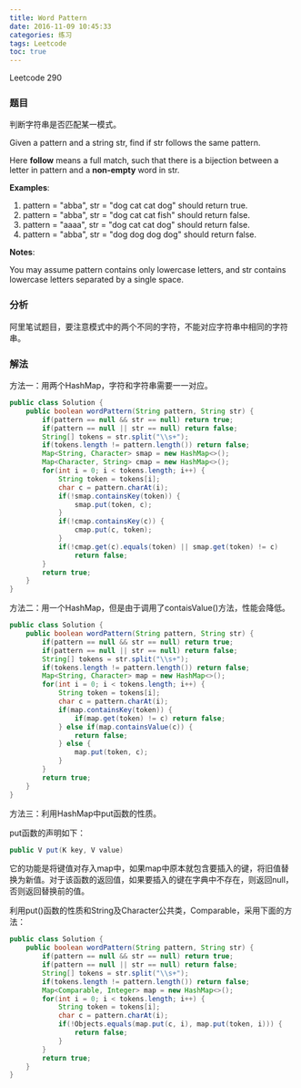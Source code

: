 ```yaml
---
title: Word Pattern
date: 2016-11-09 10:45:33
categories: 练习
tags: Leetcode
toc: true
---
```


Leetcode 290

### 题目

判断字符串是否匹配某一模式。

Given a pattern and a string str, find if str follows the same pattern.

Here __follow__ means a full match, such that there is a bijection between a letter in pattern and a __non-empty__ word in str.

__Examples__:

1. pattern = "abba", str = "dog cat cat dog" should return true.
2. pattern = "abba", str = "dog cat cat fish" should return false.
3. pattern = "aaaa", str = "dog cat cat dog" should return false.
4. pattern = "abba", str = "dog dog dog dog" should return false.

__Notes__:

You may assume pattern contains only lowercase letters, and str contains lowercase letters separated by a single space.

### 分析

阿里笔试题目，要注意模式中的两个不同的字符，不能对应字符串中相同的字符串。

### 解法

方法一：用两个HashMap，字符和字符串需要一一对应。

```java
public class Solution {
    public boolean wordPattern(String pattern, String str) {
        if(pattern == null && str == null) return true;
        if(pattern == null || str == null) return false;
        String[] tokens = str.split("\\s+");
        if(tokens.length != pattern.length()) return false;
        Map<String, Character> smap = new HashMap<>();
        Map<Character, String> cmap = new HashMap<>();
        for(int i = 0; i < tokens.length; i++) {
            String token = tokens[i];
            char c = pattern.charAt(i);
            if(!smap.containsKey(token)) {
                smap.put(token, c);
            }
            if(!cmap.containsKey(c)) {
                cmap.put(c, token);
            }
            if(!cmap.get(c).equals(token) || smap.get(token) != c)
                return false;
        }
        return true;
    }
}
```

方法二：用一个HashMap，但是由于调用了contaisValue()方法，性能会降低。

```java
public class Solution {
    public boolean wordPattern(String pattern, String str) {
        if(pattern == null && str == null) return true;
        if(pattern == null || str == null) return false;
        String[] tokens = str.split("\\s+");
        if(tokens.length != pattern.length()) return false;
        Map<String, Character> map = new HashMap<>();
        for(int i = 0; i < tokens.length; i++) {
            String token = tokens[i];
            char c = pattern.charAt(i);
            if(map.containsKey(token)) {
                if(map.get(token) != c) return false;
            } else if(map.containsValue(c)) {
                return false;
            } else {
                map.put(token, c);
            }
        }
        return true;
    }
}
```

方法三：利用HashMap中put函数的性质。

put函数的声明如下：

```java
public V put(K key, V value)
```

它的功能是将键值对存入map中，如果map中原本就包含要插入的键，将旧值替换为新值。对于该函数的返回值，如果要插入的键在字典中不存在，则返回null，否则返回替换前的值。

利用put()函数的性质和String及Character公共类，Comparable，采用下面的方法：

```java
public class Solution {
    public boolean wordPattern(String pattern, String str) {
        if(pattern == null && str == null) return true;
        if(pattern == null || str == null) return false;
        String[] tokens = str.split("\\s+");
        if(tokens.length != pattern.length()) return false;
        Map<Comparable, Integer> map = new HashMap<>();
        for(int i = 0; i < tokens.length; i++) {
            String token = tokens[i];
            char c = pattern.charAt(i);
            if(!Objects.equals(map.put(c, i), map.put(token, i))) {
                return false;
            }
        }
        return true;
    }
}
```